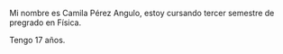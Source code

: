 Mi nombre es Camila Pérez Angulo, estoy cursando tercer semestre de pregrado en Física.

Tengo 17 años.
